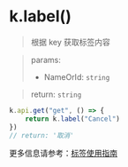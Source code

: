 # k.label()
> 根据 key 获取标签内容

> params: 
> - NameOrId: `string`

> return: `string`

```js
k.api.get("get", () => {
    return k.label("Cancel")
})
// return: '取消'
```

更多信息请参考：[标签使用指南](../dev-guide/标签使用指南.md)